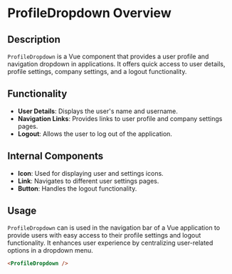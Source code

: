 
# ProfileDropdown Overview

## Description
`ProfileDropdown` is a Vue component that provides a user profile and navigation dropdown in applications. It offers quick access to user details, profile settings, company settings, and a logout functionality.

## Functionality
- **User Details**: Displays the user's name and username.
- **Navigation Links**: Provides links to user profile and company settings pages.
- **Logout**: Allows the user to log out of the application.

## Internal Components
- **Icon**: Used for displaying user and settings icons.
- **Link**: Navigates to different user settings pages.
- **Button**: Handles the logout functionality.

## Usage
`ProfileDropdown` can is used in the navigation bar of a Vue application to provide users with easy access to their profile settings and logout functionality. It enhances user experience by centralizing user-related options in a dropdown menu.

```html
<ProfileDropdown />
```